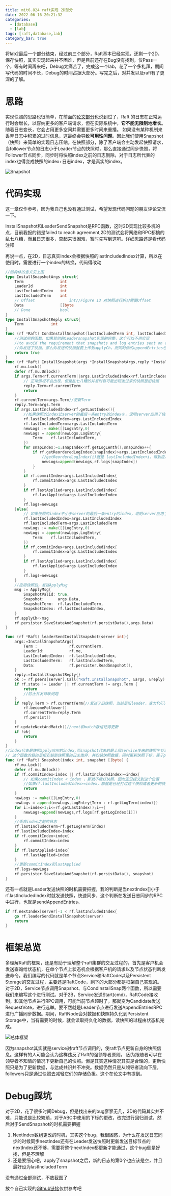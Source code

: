 ```yaml
---
title: mit6.824 raft实现 2D部分
date: 2022-06-16 20:21:32
categories:
  - [database]
  - [lab]
tags: [raft,database,lab]
category_bar: true 
---
```


将lab2最后一个部分结束，经过前三个部分，Raft基本已经实现，还剩一个2D，保存快照，其实实现起来并不困难，但是目前还存在Bug没有找到，仅Pass一个，等有时间再来吧，Debug太痛苦了，完成这一个lab，花了一个多礼拜，期间写代码的时间不长，Debug的时间占据大部分。写完之后，对并发以及raft有了更深的了解。

<!-- more -->

# 思路

实现快照的思路也很简单，在前面的[论文部分](https://codebells.github.io/post/raft-paper.html#%E5%BF%AB%E7%85%A7)也说到过了，Raft 的日志在正常运行时会增长，以容纳更多的客户端请求，但在实际系统中，**它不能无限制地增长**。 随着日志变长，它会占用更多空间并需要更多时间来重播。 如果没有某种机制来丢弃日志中积累的过时信息，这最终会导致**可用性问题**。因此我们使用Snapshot（快照）来简单的实现日志压缩。在快照部分，除了客户端会主动发起快照请求，当follower节点的日志小于Leader节点的快照时，那么直接通过同步快照，将Follower节点同步，同步时将快照index之前的日志删除，对于日志所代表的index也得变成快照的index+日志index，才是真实的index。

![Snapshot](raft-mit6-824-2d/image-20220616202934727.png)

# 代码实现

这一章仅作参考，因为我自己也没有通过测试，希望发现代码问题的朋友评论交流一下。

InstallSnapshot和LeaderSendSnapshot是RPC函数，这时2D实现比较多坑的点，目前我报的错是failed to reach agreement,2D的测试会将网络和RPC都搞的乱七八糟，而且日志很多，查起来很困难，暂时先写到这吧。详细思路还是看代码注释

再说一点，在2D，日志真实Index会根据快照的lastIncludedIndex计算，所以在使用时，需要进行一个index的转换，代码得改动

```go
//结构体的含义见上图
type InstallSnapshotArgs struct{
	Term 				int 
	LeaderId			int
	LastIncludedIndex	int
	LastIncludedTerm	int
	// Offset				int//Figure 13 对快照进行拆分需要Offset
	Data				[]byte
	// Done				bool	
}
type InstallSnapshotReply struct{
	Term			int
}
func (rf *Raft) CondInstallSnapshot(lastIncludedTerm int, lastIncludedIndex int, snapshot []byte) bool {
    //测试用的函数，如果其他的Leadersnapshot实现的完整，这个可以不用实现
    //to avoid the requirement that snapshots and log entries sent on applyCh are coordinated。
    //你发送了快照，那么你发送的快照就要上传到applyCh，而同时你的appendEntries也需要进行上传日志，可能会导致冲突。
	return true
}
func (rf *Raft) InstallSnapshot(args *InstallSnapshotArgs,reply *InstallSnapshotReply){
	rf.mu.Lock()
	defer rf.mu.Unlock()
	if args.Term<rf.currentTerm||args.LastIncludedIndex<rf.lastIncludedIndex{  
        // 正常情况不会出现，但是乱七八糟的并发时有可能出现发过来的快照是旧快照
		reply.Term=rf.currentTerm
		return 
	}
	rf.currentTerm=args.Term//更新Term
	reply.Term=args.Term
	if args.LastIncludedIndex<rf.getLastIndex(){
        //如果快照的index比server的最后一条entry的index小，说明server应用了快照之后，日志还存在数据
		rf.lastIncludedIndex=args.LastIncludedIndex
		rf.lastIncludedTerm=args.LastIncludedTerm
		newLogs := make([]LogEntry,0)
		newLogs = append(newLogs,LogEntry{
			Term:	rf.lastIncludedTerm,
		})
		for snapIndex:=1;snapIndex<rf.getLogLenth();snapIndex++{
			if rf.getReorderedLogIndex(snapIndex)>args.LastIncludedIndex{
                //getReorderdLogIndex(i)就是 lastIncludedIndex+i，得到应用snapshot后的index
				newLogs=append(newLogs,rf.logs[snapIndex])
			}
		}
		if rf.commitIndex<args.LastIncludedIndex{
			rf.commitIndex=args.LastIncludedIndex
		}
		if rf.lastApplied<args.LastIncludedIndex{
			rf.lastApplied=args.LastIncludedIndex
		}
		rf.logs=newLogs
	}else{
		// 如果快照的index不小于server的最后一条entry的index，说明server应用了快照之后，日志不存在数据，直接清空即可
		rf.lastIncludedIndex=args.LastIncludedIndex
		rf.lastIncludedTerm=args.LastIncludedTerm
		newLogs := make([]LogEntry,0)
		newLogs = append(newLogs,LogEntry{
			Term:	rf.lastIncludedTerm,
		})
		if rf.commitIndex<args.LastIncludedIndex{
			rf.commitIndex=args.LastIncludedIndex
		}
		if rf.lastApplied<args.LastIncludedIndex{
			rf.lastApplied=args.LastIncludedIndex
		}
		rf.logs=newLogs
	}
    //应用快照后，发送ApplyMsg
	msg := ApplyMsg{
		SnapshotValid: true,
		Snapshot:      args.Data,
		SnapshotTerm:  rf.lastIncludedTerm,
		SnapshotIndex: rf.lastIncludedIndex,
	}
	rf.applyCh<-msg
	rf.persister.SaveStateAndSnapshot(rf.persistData(),args.Data)
}

func (rf *Raft) leaderSendInstallSnapshot(server int){
	args:=InstallSnapshotArgs{
		Term :				rf.currentTerm,
		LeaderId:			rf.me,
		LastIncludedIndex:	rf.lastIncludedIndex,
		LastIncludedTerm:	rf.lastIncludedTerm,
		Data:				rf.persister.ReadSnapshot(),
	}
	reply:=InstallSnapshotReply{}
	ok := rf.peers[server].Call("Raft.InstallSnapshot", &args, &reply)
	if rf.state != Leader || rf.currentTerm != args.Term {
		return
        //防止并发修改问题
	}
	if reply.Term > rf.currentTerm{//发送了旧快照，当前是旧leader，变为follower
		rf.becomeFollower()
		rf.currentTerm=reply.Term
		rf.persist()
	}
	rf.updateNextAndMatch()//next和match数组记得更新
	if !ok{
		return 
	}
}
//index代表是快照apply应用的index,而snapshot代表的是上层service传来的快照字节流，包括了Index之前的数据
// 这个函数的目的是把安装到快照里的日志抛弃，并安装快照数据，同时更新快照下标，属于peers自身主动更新，与leader发送快照不冲突
func (rf *Raft) Snapshot(index int, snapshot []byte) { 
	rf.mu.Lock()
	defer rf.mu.Unlock()
	if rf.commitIndex<index || rf.lastIncludedIndex>=index{  
        // 如果commitIndex < index ，那就不能打快照，因为还没提交到这个位置
		//如果rf.lastIncludedIndex>=index，那就是已经打过这个快照或者更新的快照了，不需要再打这个快照了
		return 
	}
	newLogs := make([]LogEntry,0)
	newLogs = append(newLogs,LogEntry{Term : rf.getLogTerm(index)})
	for i:=index+1;i<=rf.getLastIndex();i++{
		newLogs=append(newLogs,rf.logs[rf.getLogIndex(i)])
	}
    //丢弃index之前的日志
	rf.lastIncludedTerm=rf.getLogTerm(index)
	rf.lastIncludedIndex=index
	if rf.commitIndex<index{
		rf.commitIndex=index
	}
	if rf.lastApplied<index{
		rf.lastApplied=index
	}
    //更新commitIndex和lastApplied
	rf.logs=newLogs
	rf.persister.SaveStateAndSnapshot(rf.persistData(), snapshot)
}
```

还有一点就是Leader发送快照的时机需要把握，我的判断是当nextIndex[]小于rf.lastIncludedIndex时就发送快照，快速同步，这个判断在发送日志同步的RPC中进行，也就是sendAppendEntries。

```go
if rf.nextIndex[server]-1 < rf.lastIncludedIndex{
	go rf.leaderSendInstallSnapshot(server)
	return 
}
```

# 框架总览

多理解Raft的框架，还是有助于理解整个raft集群的交互过程的，首先是客户机会发送查询给状态机，在单个节点上状态机会根据客户机的请求以及节点状态判断发送命令。我们编写的代码就是单个节点Service和RaftCode以及Persistent Storage的交互过程，主要还是RaftCode，剩下的大部分都是框架自己实现的。对于2D，Service节点调用Snapshot、与CondInstallSnap两个函数，所以需要我们来编写这个进行测试。对于2B，Service发送Start(cmd)，RaftCode接收到，和其他节点进行RPC调用，可能当前节点超时了，那就变为Candidate发送RequestVote，进行选举。要不然就是Leader节点进行发送AppendEntriesRPC进行广播同步数据。期间，RaftNode会对数据和快照持久化到Persistent Storage中，当有需要的时候，就会读取持久化的数据，读快照的过程由状态机完成。

![总体框架](raft-mit6-824-2d/45450bd6100f4765b716ff8490839d46.png)

因为snapshot其实就是service对raft节点调用的，使raft节点更新自身的快照信息。这样有的人可能会认为这样违反了Raft的强领导者原则。 因为跟随者可以在领导者不知情的情况下更新自己的快照。但是其实这种情况其实是合理的，更新快照只是为了更新数据，与达成共识并不冲突。数据仍然只是从领导者流向下层，followers只是通过快照去减轻它们的存储负担。这个在论文中有提到。

# Debug踩坑

对于2D，花了很多时间Debug，但是找出来的bug寥寥无几，2D的代码其实并不难，只能说是比较繁琐，对于ABC中使用的下标的更改，改完进行回归测试，然后对于SendSnapshot的时机需要把握

1. NextIndex数组更改的时机，其实这个bug，我很困惑，为什么在发送日志同步的时候同步nextIndex还有在Leader发送快照时更新发送目标节点的nextIndex还不够，需要将整个nextIndex都更新才能通过，这个bug倒是好找，但是不理解
2. 还是要细心吧，apply了snapshot之后，新的日志的第0个也应该是空，并且最好设为lastIncludedTerm

没有通过全部测试，不放截图了

放个自己实现的[Github链接](https://github.com/Codebells/Raft/tree/go_imp)仅供参考吧
